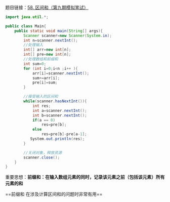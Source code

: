 题目链接：[58. 区间和（第九期模拟笔试）](https://kamacoder.com/problempage.php?pid=1070)

```java
import java.util.*;

public class Main{
    public static void main(String[] args){
        Scanner scanner=new Scanner(System.in);
        int n=scanner.nextInt();
        //处理输入
        int[] arr=new int[n];
        int[] pre=new int[n];
        //处理数组和前缀和
        int sum=0;
        for (int i=0;i<n ;i++ ){
            arr[i]=scanner.nextInt();
            sum+=arr[i];
            pre[i]=sum;
        }

        //接受输入的区间和
        while(scanner.hasNextInt()){
            int res;
            int a=scanner.nextInt();
            int b=scanner.nextInt();
            if(a == 0)
                res=pre[b];
            else
                res=pre[b]-pre[a-1];
           System.out.println(res);
        }

        //关闭对象，释放资源
        scanner.close();
    }
}
```
重要思想：**前缀和：在输入数组元素的同时，记录该元素之前（包括该元素）所有元素的和**

==前缀和 在涉及计算区间和的问题时非常有用==